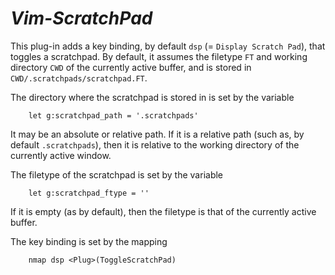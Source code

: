 *Vim-ScratchPad*
================

This plug-in adds a key binding, by default `dsp` (= `Display Scratch Pad`), that toggles a scratchpad.
By default, it assumes the filetype `FT` and working directory `CWD` of the currently active buffer, and is stored in `CWD/.scratchpads/scratchpad.FT`.

The directory where the scratchpad is stored in is set by the variable
```vim
    let g:scratchpad_path = '.scratchpads'
```
It may be an absolute or relative path.
If it is a relative path (such as, by default `.scratchpads`), then it is relative to the working directory of the currently active window.

The filetype of the scratchpad is set by the variable
```vim
    let g:scratchpad_ftype = ''
```
If it is empty (as by default), then the filetype is that of the currently active buffer.

The key binding is set by the mapping
```vim
    nmap dsp <Plug>(ToggleScratchPad)
```
